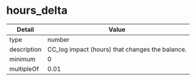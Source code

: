 # hours_delta
| Detail | Value |
| ------ | ----- |
| type | number |
| description | CC_log impact (hours) that changes the balance. |
| minimum | 0 |
| multipleOf | 0.01 |
